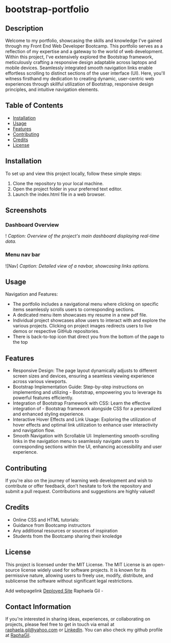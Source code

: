 # bootstrap-portfolio

## Description
Welcome to my portfolio, showcasing the skills and knowledge I've gained through my Front End Web Developer Bootcamp. This portfolio serves as a reflection of my expertise and a gateway to the world of web development. Within this project, I've extensively explored the Bootstrap framework, meticulously crafting a responsive design adaptable across laptops and mobile devices. Seamlessly integrated smooth navigation links enable effortless scrolling to distinct sections of the user interface (UI).
Here, you'll witness firsthand my dedication to creating dynamic, user-centric web experiences through skillful utilization of Bootstrap, responsive design principles, and intuitive navigation elements.


## Table of Contents
- [Installation](#installation)
- [Usage](#usage)
- [Features](#features)
- [Contributing](#contributing)
- [Credits](#credits)
- [License](#license)

## Installation

To set up and view this project locally, follow these simple steps:

1. Clone the repository to your local machine.
2. Open the project folder in your preferred text editor.
3. Launch the index.html file in a web browser.

## Screenshots
### Dashboard Overview
!
*Caption: Overview of the project's main dashboard displaying real-time data.*
### Menu nav bar
![Nav]
*Caption: Detailed view of a navbar, showcasing links options.*

## Usage
Navigation and Features:
- The portfolio includes a navigational menu where clicking on specific items seamlessly scrolls users to corresponding sections.
- A dedicated menu item showcases my resume in a new pdf file.
- Individual project showcases allow users to interact with and explore the various projects. Clicking on project images redirects users to live demos or respective GitHub repositories.
- There is back-to-top icon that direct you from the bottom of the page to the top


## Features
- Responsive Design: The page layout dynamically adjusts to different screen sizes and devices, ensuring a seamless viewing experience across various viewports.
- Bootstrap Implementation Guide: Step-by-step instructions on implementing and utilizing - Bootstrap, empowering you to leverage its powerful features efficiently.
- Integration of Bootstrap Framework with CSS: Learn the effective integration of - Bootstrap framework alongside CSS for a personalized and enhanced styling experience.
- Interactive Hover Effects and Link Usage: Exploring the utilization of hover effects and optimal link utilization to enhance user interactivity and navigation flow.
- Smooth Navigation with Scrollable UI: Implementing smooth-scrolling links in the navigation menu to seamlessly navigate users to corresponding sections within the UI, enhancing accessibility and user experience.


## Contributing
If you're also on the journey of learning web development and wish to contribute or offer feedback, don't hesitate to fork the repository and submit a pull request. Contributions and suggestions are highly valued!

## Credits
- Online CSS and HTML tutorials:
- Guidance from Bootcamp instructors
- Any additional resources or sources of inspiration
- Students from the Bootcamp sharing their knoledge

## License
This project is licensed under the MIT License. The MIT License is an open-source license widely used for software projects. It is known for its permissive nature, allowing users to freely use, modify, distribute, and sublicense the software without significant legal restrictions.

Add webpagelink
[Deployed Site]()
Raphaela Gil - 
## Contact Information
If you're interested in sharing ideas, experiences, or collaborating on projects, please feel free to get in touch via email at raphaela.gil@yahoo.com or [LinkedIn](https://www.linkedin.com/in/raphaela-do-amaral-gil-0a9bb945/ ). You can also check my github profile at [RaphaGil](https://github.com/RaphaGil).
